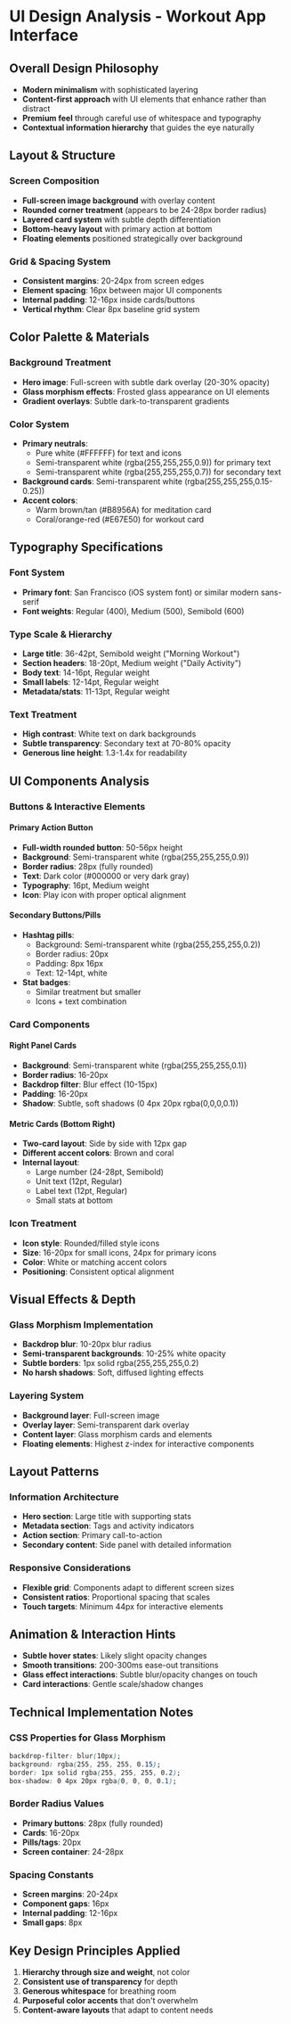 # UI Design Analysis - Workout App Interface

## Overall Design Philosophy
- **Modern minimalism** with sophisticated layering
- **Content-first approach** with UI elements that enhance rather than distract
- **Premium feel** through careful use of whitespace and typography
- **Contextual information hierarchy** that guides the eye naturally

## Layout & Structure

### Screen Composition
- **Full-screen image background** with overlay content
- **Rounded corner treatment** (appears to be 24-28px border radius)
- **Layered card system** with subtle depth differentiation
- **Bottom-heavy layout** with primary action at bottom
- **Floating elements** positioned strategically over background

### Grid & Spacing System
- **Consistent margins**: 20-24px from screen edges
- **Element spacing**: 16px between major UI components
- **Internal padding**: 12-16px inside cards/buttons
- **Vertical rhythm**: Clear 8px baseline grid system

## Color Palette & Materials

### Background Treatment
- **Hero image**: Full-screen with subtle dark overlay (20-30% opacity)
- **Glass morphism effects**: Frosted glass appearance on UI elements
- **Gradient overlays**: Subtle dark-to-transparent gradients

### Color System
- **Primary neutrals**: 
  - Pure white (#FFFFFF) for text and icons
  - Semi-transparent white (rgba(255,255,255,0.9)) for primary text
  - Semi-transparent white (rgba(255,255,255,0.7)) for secondary text
- **Background cards**: Semi-transparent white (rgba(255,255,255,0.15-0.25))
- **Accent colors**: 
  - Warm brown/tan (#B8956A) for meditation card
  - Coral/orange-red (#E67E50) for workout card

## Typography Specifications

### Font System
- **Primary font**: San Francisco (iOS system font) or similar modern sans-serif
- **Font weights**: Regular (400), Medium (500), Semibold (600)

### Type Scale & Hierarchy
- **Large title**: 36-42pt, Semibold weight ("Morning Workout")
- **Section headers**: 18-20pt, Medium weight ("Daily Activity")
- **Body text**: 14-16pt, Regular weight
- **Small labels**: 12-14pt, Regular weight
- **Metadata/stats**: 11-13pt, Regular weight

### Text Treatment
- **High contrast**: White text on dark backgrounds
- **Subtle transparency**: Secondary text at 70-80% opacity
- **Generous line height**: 1.3-1.4x for readability

## UI Components Analysis

### Buttons & Interactive Elements

#### Primary Action Button
- **Full-width rounded button**: 50-56px height
- **Background**: Semi-transparent white (rgba(255,255,255,0.9))
- **Border radius**: 28px (fully rounded)
- **Text**: Dark color (#000000 or very dark gray)
- **Typography**: 16pt, Medium weight
- **Icon**: Play icon with proper optical alignment

#### Secondary Buttons/Pills
- **Hashtag pills**: 
  - Background: Semi-transparent white (rgba(255,255,255,0.2))
  - Border radius: 20px
  - Padding: 8px 16px
  - Text: 12-14pt, white
- **Stat badges**:
  - Similar treatment but smaller
  - Icons + text combination

### Card Components

#### Right Panel Cards
- **Background**: Semi-transparent white (rgba(255,255,255,0.1))
- **Border radius**: 16-20px
- **Backdrop filter**: Blur effect (10-15px)
- **Padding**: 16-20px
- **Shadow**: Subtle, soft shadows (0 4px 20px rgba(0,0,0,0.1))

#### Metric Cards (Bottom Right)
- **Two-card layout**: Side by side with 12px gap
- **Different accent colors**: Brown and coral
- **Internal layout**: 
  - Large number (24-28pt, Semibold)
  - Unit text (12pt, Regular)
  - Label text (12pt, Regular)
  - Small stats at bottom

### Icon Treatment
- **Icon style**: Rounded/filled style icons
- **Size**: 16-20px for small icons, 24px for primary icons
- **Color**: White or matching accent colors
- **Positioning**: Consistent optical alignment

## Visual Effects & Depth

### Glass Morphism Implementation
- **Backdrop blur**: 10-20px blur radius
- **Semi-transparent backgrounds**: 10-25% white opacity
- **Subtle borders**: 1px solid rgba(255,255,255,0.2)
- **No harsh shadows**: Soft, diffused lighting effects

### Layering System
- **Background layer**: Full-screen image
- **Overlay layer**: Semi-transparent dark overlay
- **Content layer**: Glass morphism cards and elements
- **Floating elements**: Highest z-index for interactive components

## Layout Patterns

### Information Architecture
- **Hero section**: Large title with supporting stats
- **Metadata section**: Tags and activity indicators
- **Action section**: Primary call-to-action
- **Secondary content**: Side panel with detailed information

### Responsive Considerations
- **Flexible grid**: Components adapt to different screen sizes
- **Consistent ratios**: Proportional spacing that scales
- **Touch targets**: Minimum 44px for interactive elements

## Animation & Interaction Hints
- **Subtle hover states**: Likely slight opacity changes
- **Smooth transitions**: 200-300ms ease-out transitions
- **Glass effect interactions**: Subtle blur/opacity changes on touch
- **Card interactions**: Gentle scale/shadow changes

## Technical Implementation Notes

### CSS Properties for Glass Morphism
```css
backdrop-filter: blur(10px);
background: rgba(255, 255, 255, 0.15);
border: 1px solid rgba(255, 255, 255, 0.2);
box-shadow: 0 4px 20px rgba(0, 0, 0, 0.1);
```

### Border Radius Values
- **Primary buttons**: 28px (fully rounded)
- **Cards**: 16-20px
- **Pills/tags**: 20px
- **Screen container**: 24-28px

### Spacing Constants
- **Screen margins**: 20-24px
- **Component gaps**: 16px
- **Internal padding**: 12-16px
- **Small gaps**: 8px

## Key Design Principles Applied
1. **Hierarchy through size and weight**, not color
2. **Consistent use of transparency** for depth
3. **Generous whitespace** for breathing room
4. **Purposeful color accents** that don't overwhelm
5. **Content-aware layouts** that adapt to content needs